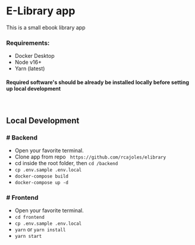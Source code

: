 # E-Library app

This is a small ebook library app

### Requirements:

* Docker Desktop
* Node v16+
* Yarn (latest)
#### Required software's should be already be installed locally before setting up local development

<br />

## Local Development
### # Backend
* Open your favorite terminal.
* Clone app from repo  &nbsp; `https://github.com/rcajoles/elibrary`
* cd inside the root folder, then `cd /backend`
* `cp .env.sample .env.local`
* `docker-compose build`
* `docker-compose up -d`

### # Frontend
* Open your favorite terminal.
* `cd frontend`
* `cp .env.sample .env.local`
* `yarn` or `yarn install`
* `yarn start`
